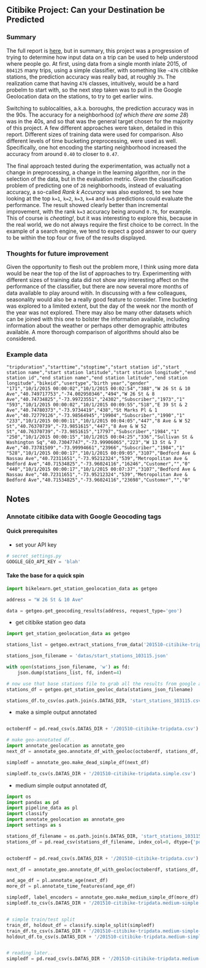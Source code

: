 ## Citibike Project: Can your Destination be Predicted

### Summary
The full report is [here](project%20report.ipynb), but in summary, this project was a progression of trying to determine how input data on a trip can be used to help understood where people go. At first, using data from a single month inlate 2015, of `804125` many trips, using a simple classifier, with something like `~476` citibike stations, the prediction accuracy was really bad, at roughly `3%`. The realization came that having `476` classes, intuitively, would be a hard probelm to start with, so the next step taken was to pull in the Google Geolocation data on the stations, to try to get earlier wins. 

Switching to sublocalities, a.k.a. boroughs, the prediction accuracy was in the 90s. The accuracy for a neighborhood (_of which there are some 28_) was in the 40s, and so that was the general target chosen for the majority of this project. A few different approaches were taken, detailed in this report. Different sizes of training data were used for comparison. Also different levels of time bucketing preprocessing,  were used as well. Specifically, one hot encoding the starting neighborhood increased the accuracy from around `0.40` to closer to `0.47`. 

The final approach tested during the experimentation, was actually not a change in preprocessing, a change in the learning algorithm, nor in the selection of the data, but in the evaluation metric. Given the classification problem of predicting one of `28` neighborhoods, instead of evaluating accuracy, a so-called _Rank k Accuracy_ was also explored, to see how looking at the top `k=1`, `k=2`, `k=3`, `k=4` and `k=5` predictions could evaluate the performance. The result showed clearly better than incremental improvement, with the rank `k=3` accuracy being around `0.76`, for example. This of course is _cheating!_, but it was interesting to explore this, because in the real world, we do not always require the first choice to be correct. In the example of a search engine, we tend to expect a good answer to our query to be within the top four or five of the results displayed.

### Thoughts for future improvement
Given the opportunity to flesh out the problem more, I think using more data would be near the top of the list of approaches to try. Experimenting with different sizes of training data did not show any interesting affect on the performance of the classifier, but there are now several more months of data available to play around witih.  In discussing with a few colleagues, seasonality would also be a really good feature to consider. Time bucketing was explored to a limited extent, but the day of the week nor the month of the year was not explored. There may also be many other datasets which can be joined with this one to bolster the information available, including information about the weather or perhaps other demographic attributes available. A more thorough comparison of algorithms should also be considered.

### Example data
```
"tripduration","starttime","stoptime","start station id","start station name","start station latitude","start station longitude","end station id","end station name","end station latitude","end station longitude","bikeid","usertype","birth year","gender"
"171","10/1/2015 00:00:02","10/1/2015 00:02:54","388","W 26 St & 10 Ave","40.749717753","-74.002950346","494","W 26 St & 8 Ave","40.74734825","-73.99723551","24302","Subscriber","1973","1"
"593","10/1/2015 00:00:02","10/1/2015 00:09:55","518","E 39 St & 2 Ave","40.74780373","-73.9734419","438","St Marks Pl & 1 Ave","40.72779126","-73.98564945","19904","Subscriber","1990","1"
"233","10/1/2015 00:00:11","10/1/2015 00:04:05","447","8 Ave & W 52 St","40.76370739","-73.9851615","447","8 Ave & W 52 St","40.76370739","-73.9851615","17797","Subscriber","1984","1"
"250","10/1/2015 00:00:15","10/1/2015 00:04:25","336","Sullivan St & Washington Sq","40.73047747","-73.99906065","223","W 13 St & 7 Ave","40.73781509","-73.99994661","23966","Subscriber","1984","1"
"528","10/1/2015 00:00:17","10/1/2015 00:09:05","3107","Bedford Ave & Nassau Ave","40.72311651","-73.95212324","539","Metropolitan Ave & Bedford Ave","40.71534825","-73.96024116","16246","Customer","","0"
"440","10/1/2015 00:00:17","10/1/2015 00:07:37","3107","Bedford Ave & Nassau Ave","40.72311651","-73.95212324","539","Metropolitan Ave & Bedford Ave","40.71534825","-73.96024116","23698","Customer","","0"
```

## Notes

### Annotate citibike data with Google Geocoding tags

#### Quick prerequisites
* set your API key
```python
# secret_settings.py
GOOGLE_GEO_API_KEY = 'blah'
```

#### Take the base for a quick spin
```python
import bikelearn.get_station_geolocation_data as getgeo

address = "W 26 St & 10 Ave"

data = getgeo.get_geocoding_results(address, request_type='geo')


```
* get citibike station geo data
```python
import get_station_geolocation_data as getgeo

stations_list = getgeo.extract_stations_from_data('201510-citibike-tripdata.csv')

stations_json_filename = 'datas/start_stations_103115.json'

with open(stations_json_filename, 'w') as fd:
	json.dump(stations_list, fd, indent=4)

# now use that base stations file to grab all the results from google api...
stations_df = getgeo.get_station_geoloc_data(stations_json_filename)

stations_df.to_csv(os.path.join(s.DATAS_DIR, 'start_stations_103115.csv'))
```
* make a simple output annotated
```python

octoberdf = pd.read_csv(s.DATAS_DIR + '/201510-citibike-tripdata.csv')

# make geo-annotated df..
import annotate_geolocation as annotate_geo
next_df = annotate_geo.annotate_df_with_geoloc(octoberdf, stations_df, noisy_nonmatches=False)

simpledf = annotate_geo.make_dead_simple_df(next_df)

simpledf.to_csv(s.DATAS_DIR + '/201510-citibike-tripdata.simple.csv')


```
* medium simple output annotated df,
```python
import os
import pandas as pd
import pipeline_data as pl
import classify
import annotate_geolocation as annotate_geo
import settings as s

stations_df_filename = os.path.join(s.DATAS_DIR, 'start_stations_103115.fuller.csv')
stations_df = pd.read_csv(stations_df_filename, index_col=0, dtype={'postal_code': str})


octoberdf = pd.read_csv(s.DATAS_DIR + '/201510-citibike-tripdata.csv')

next_df = annotate_geo.annotate_df_with_geoloc(octoberdf, stations_df, noisy_nonmatches=False)

and_age_df = pl.annotate_age(next_df)
more_df = pl.annotate_time_features(and_age_df)

simpledf, label_encoders = annotate_geo.make_medium_simple_df(more_df)
simpledf.to_csv(s.DATAS_DIR + '/201510-citibike-tripdata.medium-simple.csv', index_label='index')


# simple train/test split
train_df, holdout_df = classify.simple_split(simpledf)
train_df.to_csv(s.DATAS_DIR + '/201510-citibike-tripdata.medium-simple-train.csv', index_label='index')
holdout_df.to_csv(s.DATAS_DIR + '/201510-citibike-tripdata.medium-simple-holdout.csv', index_label='index')


# reading later..
simpledf = pd.read_csv(s.DATAS_DIR + '/201510-citibike-tripdata.medium-simple.csv', index_col='index')

```

